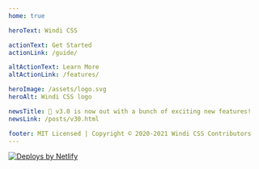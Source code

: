 ```yaml
---
home: true

heroText: Windi CSS

actionText: Get Started
actionLink: /guide/

altActionText: Learn More
altActionLink: /features/

heroImage: /assets/logo.svg
heroAlt: Windi CSS logo

newsTitle: 🎉 v3.0 is now out with a bunch of exciting new features!
newsLink: /posts/v30.html

footer: MIT Licensed | Copyright © 2020-2021 Windi CSS Contributors
---
```


<Sponsors />

<InlinePlayground 
  :input="`bg-gradient-to-r from-green-400 to-blue-500 px-4 py-2
    text-white text-center italic rounded cursor-default
    transition-all duration-400
    hover:rounded-2xl
    dark:\(from-teal-400 to-yellow-500)`"
  :showCSS="true"
  :showMode="true"
  :showTabs="true"
  :showConfig="false"
  :enableConfig="true"
  :config="{
  shortcuts: {
    btn: 'py-2 px-4 font-semibold rounded-lg shadow-md',
    'btn-green': 'text-white bg-green-500 hover:bg-green-700',
  },
  theme: {
    extend: {
      colors: {
        primary: '#0ea5e9'
      }
    }
  }
}"
/>

<p class="flex justify-center opacity-75 mt-12">
  <a href="https://www.netlify.com" rel="noreferrer" target="_blank">
    <img src="/assets/netlify.svg" alt="Deploys by Netlify">
  </a>
</p>
